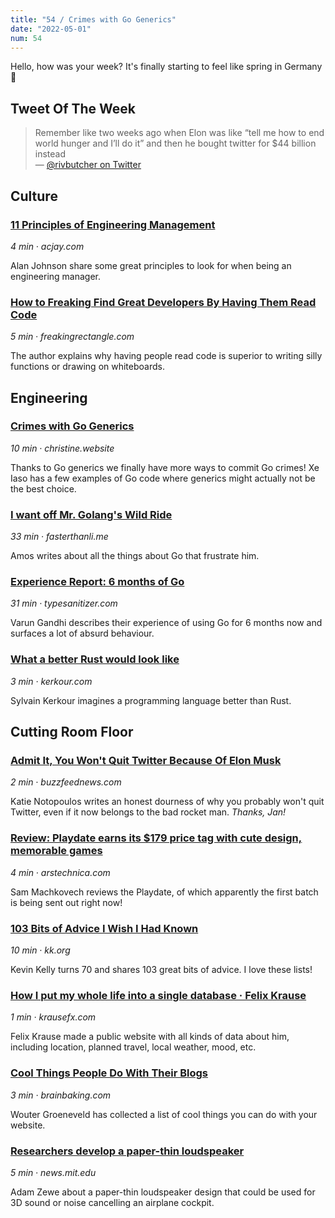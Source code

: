 ```yaml
---
title: "54 / Crimes with Go Generics"
date: "2022-05-01"
num: 54
---
```


Hello, how was your week? It's finally starting to feel like spring in Germany 🌳

## Tweet Of The Week

> Remember like two weeks ago when Elon was like “tell me how to end world hunger and I’ll do it” and then he bought twitter for $44 billion instead  
> — [@rivbutcher on Twitter](https://twitter.com/rivbutcher/status/1518678344304275457)

## Culture

### [11 Principles of Engineering Management](https://acjay.com/2022/03/11/11-principles-of-engineering-management/)

_4 min · acjay.com_

Alan Johnson share some great principles to look for when being an engineering manager.

### [How to Freaking Find Great Developers By Having Them Read Code](https://freakingrectangle.com/2022/04/15/how-to-freaking-hire-great-developers/)

_5 min · freakingrectangle.com_

The author explains why having people read code is superior to writing silly functions or drawing on whiteboards.

## Engineering

### [Crimes with Go Generics](https://christine.website/blog/gonads-2022-04-24)

_10 min · christine.website_

Thanks to Go generics we finally have more ways to commit Go crimes! Xe Iaso has a few examples of Go code where generics might actually not be the best choice.

### [I want off Mr. Golang's Wild Ride](https://fasterthanli.me/articles/i-want-off-mr-golangs-wild-ride)

_33 min · fasterthanli.me_

Amos writes about all the things about Go that frustrate him.

### [Experience Report: 6 months of Go](https://typesanitizer.com/blog/go-experience-report.html)

_31 min · typesanitizer.com_

Varun Gandhi describes their experience of using Go for 6 months now and surfaces a lot of absurd behaviour.

### [What a better Rust would look like](https://kerkour.com/what-a-better-rust-would-look-like)

_3 min · kerkour.com_

Sylvain Kerkour imagines a programming language better than Rust.

## Cutting Room Floor

### [Admit It, You Won't Quit Twitter Because Of Elon Musk](https://www.buzzfeednews.com/article/katienotopoulos/elon-musk-twitter-quitting)

_2 min · buzzfeednews.com_

Katie Notopoulos writes an honest dourness of why you probably won't quit Twitter, even if it now belongs to the bad rocket man. _Thanks, Jan!_

### [Review: Playdate earns its $179 price tag with cute design, memorable games](https://arstechnica.com/gaming/2022/04/review-playdate-earns-its-179-price-tag-with-cute-design-memorable-games/)

_4 min · arstechnica.com_

Sam Machkovech reviews the Playdate, of which apparently the first batch is being sent out right now!

### [103 Bits of Advice I Wish I Had Known](https://kk.org/thetechnium/103-bits-of-advice-i-wish-i-had-known/)

_10 min · kk.org_

Kevin Kelly turns 70 and shares 103 great bits of advice. I love these lists!

### [How I put my whole life into a single database · Felix Krause](https://krausefx.com//blog/how-i-put-my-whole-life-into-a-single-database)

_1 min · krausefx.com_

Felix Krause made a public website with all kinds of data about him, including location, planned travel, local weather, mood, etc.

### [Cool Things People Do With Their Blogs](https://brainbaking.com/post/2022/04/cool-things-people-do-with-their-blogs/)

_3 min · brainbaking.com_

Wouter Groeneveld has collected a list of cool things you can do with your website.

### [Researchers develop a paper-thin loudspeaker](https://news.mit.edu/2022/low-power-thin-loudspeaker-0426)

_5 min · news.mit.edu_

Adam Zewe about a paper-thin loudspeaker design that could be used for 3D sound or noise cancelling an airplane cockpit.
